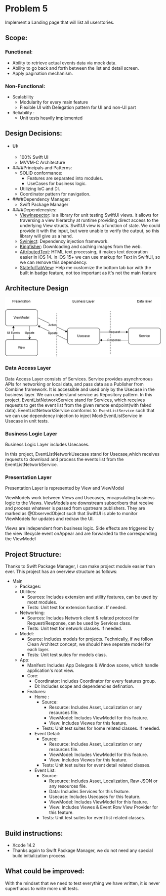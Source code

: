 # Problem 5
Implement a Landing page that will list all userstories.

## Scope:

### Functional:

- Ability to retrieve actual events data via mock data.
- Ability to go back and forth between the list and detail screen.
- Apply pagination mechanism.

### Non-Functional:
- Scalability
  - Modularity for every main feature
  - Flexible UI with Delegation pattern for UI and non-UI part
- Reliability :
  - Unit tests heavily implemented
  
## Design Decisions:

- #### UI:
  - 100% Swift UI
  - MVVM-C Architecture
- ####Principals and Patterns:
  - SOLID conformance:
    - Features are separated into modules.
     - UseCases for business logic.
  - Utilizing IoC and DI.
  - Coordinator pattern for navigation.
- ####Dependency Manager:
  - Swift Package Manager
- ####Dependencyies:
  - [ViewInspector](https://github.com/nalexn/ViewInspector "ViewInspector"): is a library for unit testing SwiftUI views. It allows for traversing a view hierarchy at runtime providing direct access to the underlying View structs. SwiftUI view is a function of state. We could provide it with the input, but were unable to verify the output, so this library will give us a hand.
  - [Swinject](https://github.com/Swinject/Swinject "Swinject"): Dependency injection framework.
  - [Kingfisher](https://github.com/onevcat/Kingfisher "Kingfisher"): Downloading and caching images from the web.
  - [AttributedText](https://github.com/Iaenhaall/AttributedText "AttributedText"): HTML text processing, it makes text decoration easier in iOS 14. In iOS 15+ we can use markup for Text in SwiftUI, so we can remove this dependency.
  - [StatefulTabView](https://github.com/NicholasBellucci/StatefulTabView "StatefulTabView"): Help me customize the bottom tab bar with the built in badge feature, not too important as it's not the main feature


## Architecture Design
![](https://raw.githubusercontent.com/mrkazansky/swiftui-mvvm-c/master/documents/architect_diagram.png)

### Data Access Layer
Data Access Layer consists of Services. 
Service provides asynchronous APIs for networking or local data, and pass data as a Publisher from Combine framework. It is accessible and used only by the Usecase in the business layer. We can understand service as Repository pattern.
In this project, EventListNetworkService stand for Services, which receives requests to get the event list from the given remote endpoint(with faked data).
EventListNetworkService comforms to` EventListService` such that we can use dependency injection to inject MockEventListService in Usecase in unit tests.

### Business Logic Layer
Business Logic Layer includes Usecases.

In this project, EventListNetworkUsecase stand for Usecase,which receives requests to download and process the events list from the EventListNetworkService.

### Presentation Layer
Presentation Layer is represented by View and ViewModel

ViewModels work between Views and Usecases, encapsulating business logic to the Views. ViewModels are downstream subscribers that receive and process whatever is passed from upstream publishers. They are marked as @ObservedObject such that SwiftUI is able to monitor ViewModels for updates and redraw the UI.

Views are independent from business logic. Side effects are triggered by the view lifecycle event onAppear and are forwarded to the corresponding the ViewModel

## Project Structure:

Thanks to Swift Package Manager, I can make project module easier than ever. This project has an overview structure as follows:

- Main
  -  Packages:
    - Utilities: 
      - Sources: Includes extension and utility features, can be used by most modules.
      - Tests: Unit test for extension function. If needed.
    - Networking: 
      - Sources: Includes Network client & related protocol for Request/Response, can be used by Services class.
      - Tests: Unit test for network classes. If needed.
    - Model:
      - Source: Includes models for projects. Technically, if we follow Clean Architect concept, we should have seperate model for each layer.
      - Tests: Unit test suites for models class.
  - App:
    - Manifest: Includes App Delegate & Window scene, which handle application's root view.
    - Core:
      - Coordinator: Includes Coordinator for every features group.
      - DI: Includes scope and dependencies defination.
    - Features:
      - Home :
        - Source:
          - Resource: Includes Asset, Localization or any resources file.
          - ViewModel: Includes ViewModel for this feature.
          - View: Includes Viewes for this feature.
        - Tests:  Unit test suites for home related classes. If needed.
      - Event Detail:
        - Source:
          - Resource: Includes Asset, Localization or any resources file.
          - ViewModel: Includes ViewModel for this feature.
          - View: Includes Viewes for this feature.
        - Tests:  Unit test suites for event detail related classes.
      - Event List:
        - Source:
          - Resource: Includes Asset, Localization, Raw JSON or any resources file.
          - Data: Includes Services for this feature.
          - Usecase: Includes Usecases for this feature.
          - ViewModel: Includes ViewModel for this feature.
          - View: Includes Viewes & Event Row View Provider for this feature.
        - Tests:  Unit test suites for event list related classes.


## Build instructions:

- Xcode 14.2
- Thanks again to Swift Package Manager, we do not need any special build initialization process.

## What could be improved:

With the mindset that we need to test everything we have written, it is never superfluous to write more unit tests.
